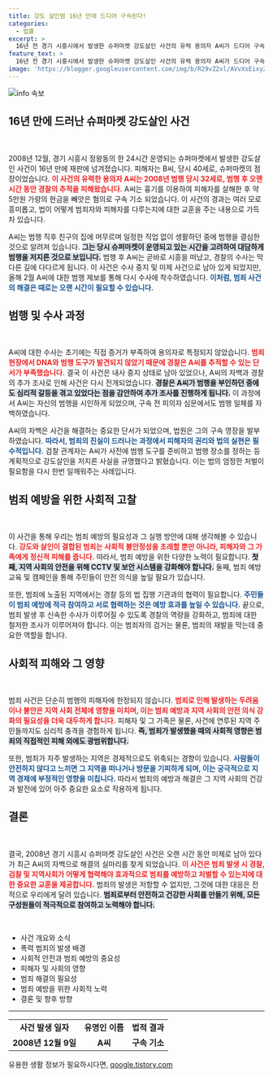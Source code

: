 ```yaml
---
title: 강도 살인범 16년 만에 드디어 구속된다!
categories:
  - 법률
excerpt: >
  16년 전 경기 시흥시에서 발생한 슈퍼마켓 강도살인 사건의 유력 용의자 A씨가 드디어 구속기소됐다. 범행 당시 증거가 없었던 이 사건이 어떻게 재조명됐는지, 보이지 않던 진실이 눈앞에 드러났다!
feature_text: >
  16년 전 경기 시흥시에서 발생한 슈퍼마켓 강도살인 사건의 유력 용의자 A씨가 드디어 구속기소됐다. 범행 당시 증거가 없었던 이 사건이 어떻게 재조명됐는지, 보이지 않던 진실이 눈앞에 드러났다!
image: 'https://blogger.googleusercontent.com/img/b/R29vZ2xl/AVvXsEixyZcFfHzMRdzZMjFBmAUKJYCLCGyLL1o632UiGVXcaFdKo_bkvkuCioo0uUKlGfBVcT3P84aROyZIXSBEx3Aw5nCQ3pTgDom1WDC4m8eifvWiAmWEEVb4x6G_l8C0QH225ldMjyaFvpxGEBGNO37VmDTDMHGhJPq73UglMfDca1-0aw/s1600/blogspot.png'
---
```


<p><img src="https://blogger.googleusercontent.com/img/b/R29vZ2xl/AVvXsEixyZcFfHzMRdzZMjFBmAUKJYCLCGyLL1o632UiGVXcaFdKo_bkvkuCioo0uUKlGfBVcT3P84aROyZIXSBEx3Aw5nCQ3pTgDom1WDC4m8eifvWiAmWEEVb4x6G_l8C0QH225ldMjyaFvpxGEBGNO37VmDTDMHGhJPq73UglMfDca1-0aw/s1600/blogspot.png" alt="info 속보" /></p>

<h2 data-ke-size="size26">16년 만에 드러난 슈퍼마켓 강도살인 사건</h2>

<p data-ke-size="size16">&nbsp;</p>

<p data-ke-size="size16">2008년 12월, 경기 시흥시 정왕동의 한 24시간 운영되는 슈퍼마켓에서 발생한 강도살인 사건이 16년 만에 재판에 넘겨졌습니다. 피해자는 B씨, 당시 40세로, 슈퍼마켓의 점장이었습니다. <b><span style="color: #ee2323;">이 사건의 유력한 용의자 A씨는 2008년 범행 당시 32세로, 범행 후 오랜 시간 동안 경찰의 추적을 피해왔습니다.</span></b> A씨는 흉기를 이용하여 피해자를 살해한 후 약 5만원 가량의 현금을 빼앗은 혐의로 구속 기소 되었습니다. 이 사건의 경과는 여러 모로 흥미롭고, 법이 어떻게 범죄자와 피해자를 다루는지에 대한 교훈을 주는 내용으로 가득 차 있습니다.</p>

<p data-ke-size="size16">A씨는 범행 직후 친구의 집에 머무르며 일정한 직업 없이 생활하던 중에 범행을 결심한 것으로 알려져 있습니다. <b><span style="background-color: #21538527;">그는 당시 슈퍼마켓이 운영되고 있는 시간을 고려하여 대담하게 범행을 저지른 것으로 보입니다.</span></b> 범행 후 A씨는 곧바로 시흥을 떠났고, 경찰의 수사는 막다른 길에 다다르게 됩니다. 이 사건은 수사 중지 및 미제 사건으로 남아 있게 되었지만, 올해 2월 A씨에 대한 범행 제보를 통해 다시 수사에 착수하였습니다. <b><span style="color: #1a5490;">이처럼, 범죄 사건의 해결은 때로는 오랜 시간이 필요할 수 있습니다.</span></b></p>

<h2 data-ke-size="size26">범행 및 수사 과정</h2>

<p data-ke-size="size16">&nbsp;</p>

<p data-ke-size="size16">A씨에 대한 수사는 초기에는 직접 증거가 부족하여 용의자로 특정되지 않았습니다. <b><span style="color: #ee2323;">범죄 현장에서 DNA와 범행 도구가 발견되지 않았기 때문에 경찰은 A씨를 추적할 수 있는 단서가 부족했습니다.</span></b> 결국 이 사건은 내사 중지 상태로 남아 있었으나, A씨의 자백과 경찰의 추가 조사로 인해 사건은 다시 전개되었습니다. <b><span style="background-color: #21538527;">경찰은 A씨가 범행을 부인하던 중에도 심리적 갈등을 겪고 있었다는 점을 감안하여 추가 조사를 진행하게 됩니다.</span></b> 이 과정에서 A씨는 자신의 범행을 시인하게 되었으며, 구속 전 피의자 심문에서도 범행 일체를 자백하였습니다.</p>

<p data-ke-size="size16">A씨의 자백은 사건을 해결하는 중요한 단서가 되었으며, 법원은 그의 구속 영장을 발부하였습니다. <b><span style="color: #1a5490;">따라서, 범죄의 진실이 드러나는 과정에서 피해자의 권리와 법의 실현은 필수적입니다.</span></b> 검찰 관계자는 A씨가 사전에 범행 도구를 준비하고 범행 장소를 정하는 등 계획적으로 강도살인을 저지른 사실을 규명했다고 밝혔습니다. 이는 법의 엄정한 처벌이 필요함을 다시 한번 일깨워주는 사례입니다.</p>

<h2 data-ke-size="size26">범죄 예방을 위한 사회적 고찰</h2>

<p data-ke-size="size16">&nbsp;</p>

<p data-ke-size="size16">이 사건을 통해 우리는 범죄 예방의 필요성과 그 실행 방안에 대해 생각해볼 수 있습니다. <b><span style="color: #ee2323;">강도와 살인이 결합된 범죄는 사회적 불안정성을 초래할 뿐만 아니라, 피해자와 그 가족에게 정신적 피해를 줍니다.</span></b> 따라서, 범죄 예방을 위한 다양한 노력이 필요합니다. <b><span style="background-color: #21538527;">첫째, 지역 사회의 안전을 위해 CCTV 및 보안 시스템을 강화해야 합니다.</span></b> 둘째, 범죄 예방 교육 및 캠페인을 통해 주민들이 안전 의식을 높일 필요가 있습니다.</p>

<p data-ke-size="size16">또한, 범죄에 노출된 지역에서는 경찰 등의 법 집행 기관과의 협력이 필요합니다. <b><span style="color: #1a5490;">주민들이 범죄 예방에 적극 참여하고 서로 협력하는 것은 예방 효과를 높일 수 있습니다.</span></b> 끝으로, 범죄 발생 후 신속한 수사가 이루어질 수 있도록 경찰의 역량을 강화하고, 범죄에 대한 철저한 조사가 이루어져야 합니다. 이는 범죄자의 검거는 물론, 범죄의 재발을 막는데 중요한 역할을 합니다.</p>

<h2 data-ke-size="size26">사회적 피해와 그 영향</h2>

<p data-ke-size="size16">&nbsp;</p>

<p data-ke-size="size16">범죄 사건은 단순히 범행의 피해자에 한정되지 않습니다. <b><span style="color: #ee2323;">범죄로 인해 발생하는 두려움이나 불안은 지역 사회 전체에 영향을 미치며, 이는 범죄 예방과 지역 사회의 안전 의식 강화의 필요성을 더욱 대두하게 합니다.</span></b> 피해자 및 그 가족은 물론, 사건에 연루된 지역 주민들까지도 심리적 충격을 경험하게 됩니다. <b><span style="background-color: #21538527;">즉, 범죄가 발생했을 때의 사회적 영향은 범죄의 직접적인 피해 외에도 광범위합니다.</span></b></p>

<p data-ke-size="size16">또한, 범죄가 자주 발생하는 지역은 경제적으로도 위축되는 경향이 있습니다. <b><span style="color: #1a5490;">사람들이 안전하지 않다고 느끼면 그 지역을 떠나거나 방문을 기피하게 되며, 이는 궁극적으로 지역 경제에 부정적인 영향을 미칩니다.</span></b> 따라서 범죄의 예방과 해결은 그 지역 사회의 건강과 발전에 있어 아주 중요한 요소로 작용하게 됩니다.</p>

<h2 data-ke-size="size26">결론</h2>

<p data-ke-size="size16">&nbsp;</p>

<p data-ke-size="size16">결국, 2008년 경기 시흥시 슈퍼마켓 강도살인 사건은 오랜 시간 동안 미제로 남아 있다가 최근 A씨의 자백으로 해결의 실마리를 찾게 되었습니다. <b><span style="color: #ee2323;">이 사건은 범죄 발생 시 경찰, 검찰 및 지역사회가 어떻게 협력해야 효과적으로 범죄를 예방하고 처벌할 수 있는지에 대한 중요한 교훈을 제공합니다.</span></b> 범죄의 발생은 저항할 수 없지만, 그것에 대한 대응은 전적으로 우리에게 달려 있습니다. <b><span style="background-color: #21538527;">범죄로부터 안전하고 건강한 사회를 만들기 위해, 모든 구성원들이 적극적으로 참여하고 노력해야 합니다.</span></b></p>

<p data-ke-size="size16">&nbsp;</p>

<ul>
    <li>사건 개요와 소식</li>
    <li>폭력 범죄의 발생 배경</li>
    <li>사회적 안전과 범죄 예방의 중요성</li>
    <li>피해자 및 사회의 영향</li>
    <li>범죄 해결의 필요성</li>
    <li>범죄 예방을 위한 사회적 노력</li>
    <li>결론 및 향후 방향</li>
</ul>

<hr/>

<table style="width: 100%;">
    <tr>
        <td style="text-align: center; height: 17px;"><b>사건 발생 일자</b></td>
        <td style="text-align: center; height: 17px;"><b>유명인 이름</b></td>
        <td style="text-align: center; height: 17px;"><b>법적 결과</b></td>
    </tr>
    <tr>
        <td style="text-align: center; height: 17px;"><b>2008년 12월 9일</b></td>
        <td style="text-align: center; height: 17px;"><b>A씨</b></td>
        <td style="text-align: center; height: 17px;"><b>구속 기소</b></td>
    </tr>
</table>
유용한 생활 정보가 필요하시다면, <a href="https://qoogle.tistory.com" rel="dofollow">qoogle.tistory.com</a>


